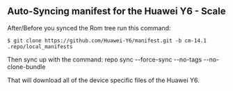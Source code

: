 ## Auto-Syncing manifest for the Huawei Y6 - Scale

After/Before you synced the Rom tree run this command:

    $ git clone https://github.com/Huawei-Y6/manifest.git -b cm-14.1 .repo/local_manifests

Then sync up with the command: repo sync --force-sync --no-tags --no-clone-bundle

That will download all of the device specific files of the Huawei Y6.

